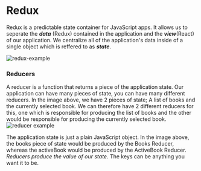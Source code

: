 # Redux
Redux is a predictable state container for JavaScript apps. It allows us to seperate the _**data**_ (Redux) contained in the application and the _**view**_(React) of our application. We centralize all of the application's data inside of a single object which is reffered to as _**state**_.

![redux-example](https://cloud.githubusercontent.com/assets/22747985/26550145/4e4b1d84-4474-11e7-8f83-6782d56104f2.png)

### Reducers
A reducer is a function that returns a piece of the application state. Our application can have many pieces of state, you can have many different reducers. In the image above, we have 2 pieces of state; A list of books and the currently selected book. We can therefore have 2 different reducers for this, one which is responsible for producing the list of books and the other would be responsible for producing the currently selected book.
![reducer example](https://cloud.githubusercontent.com/assets/22747985/26550518/0c02bc46-4476-11e7-9469-7a94837bf341.png)

The application state is just a plain JavaScript object. In the image above, the books piece of state would be produced by the Books Reducer, whereas the activeBook would be produced by the ActiveBook Reducer. _Reducers produce the value of our state_. The keys can be anything you want it to be.
